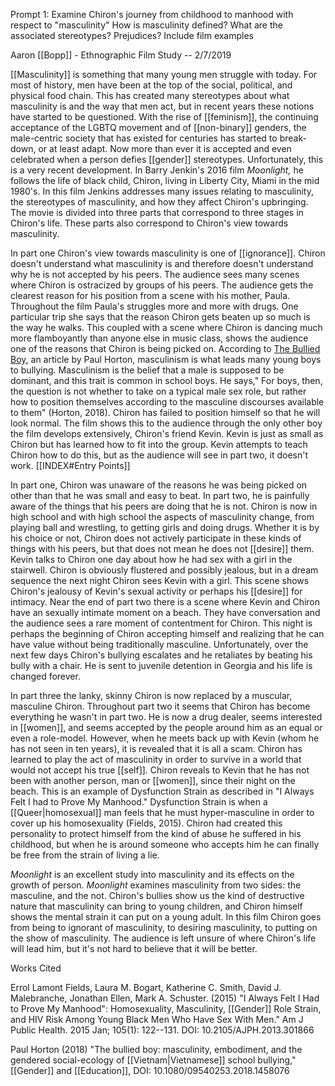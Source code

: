 Prompt 1: Examine Chiron's journey from childhood to manhood with respect to "masculinity" How is masculinity defined? What are the associated stereotypes? Prejudices? Include film examples

Aaron [[Bopp]] - Ethnographic Film Study -- 2/7/2019

[[Masculinity]] is something that many young men struggle with today. For most of history, men have been at the top of the social, political, and physical food chain. This has created many stereotypes about what masculinity is and the way that men act, but in recent years these notions have started to be questioned. With the rise of [[feminism]], the continuing acceptance of the LGBTQ movement and of [[non-binary]] genders, the male-centric society that has existed for centuries has started to break-down, or at least adapt. Now more than ever it is accepted and even celebrated when a person defies [[gender]] stereotypes. Unfortunately, this is a very recent development. In Barry Jenkin's 2016 film *Moonlight,* he follows the life of black child, Chiron, living in Liberty City, Miami in the mid 1980's. In this film Jenkins addresses many issues relating to masculinity, the stereotypes of masculinity, and how they affect Chiron's upbringing. The movie is divided into three parts that correspond to three stages in Chiron's life. These parts also correspond to Chiron's view towards masculinity.

In part one Chiron's view towards masculinity is one of [[ignorance]]. Chiron doesn't understand what masculinity is and therefore doesn't understand why he is not accepted by his peers. The audience sees many scenes where Chiron is ostracized by groups of his peers. The audience gets the clearest reason for his position from a scene with his mother, Paula. Throughout the film Paula's struggles more and more with drugs. One particular trip she says that the reason Chiron gets beaten up so much is the way he walks. This coupled with a scene where Chiron is dancing much more flamboyantly than anyone else in music class, shows the audience one of the reasons that Chiron is being picked on. According to <u>The Bullied Boy,</u> an article by Paul Horton, masculinism is what leads many young boys to bullying. Masculinism is the belief that a male is supposed to be dominant, and this trait is common in school boys. He says," For boys, then, the question is not whether to take on a typical male sex role, but rather how to position themselves according to the masculine discourses available to them" (Horton, 2018). Chiron has failed to position himself so that he will look normal. The film shows this to the audience through the only other boy the film develops extensively, Chiron's friend Kevin. Kevin is just as small as Chiron but has learned how to fit into the group. Kevin attempts to teach Chiron how to do this, but as the audience will see in part two, it doesn't work.
[[INDEX#Entry Points]]

In part one, Chiron was unaware of the reasons he was being picked on other than that he was small and easy to beat. In part two, he is painfully aware of the things that his peers are doing that he is not. Chiron is now in high school and with high school the aspects of masculinity change, from playing ball and wrestling, to getting girls and doing drugs. Whether it is by his choice or not, Chiron does not actively participate in these kinds of things with his peers, but that does not mean he does not [[desire]] them. Kevin talks to Chiron one day about how he had sex with a girl in the stairwell. Chiron is obviously flustered and possibly jealous, but in a dream sequence the next night Chiron sees Kevin with a girl. This scene shows Chiron's jealousy of Kevin's sexual activity or perhaps his [[desire]] for intimacy. Near the end of part two there is a scene where Kevin and Chiron have an sexually intimate moment on a beach. They have conversation and the audience sees a rare moment of contentment for Chiron. This night is perhaps the beginning of Chiron accepting himself and realizing that he can have value without being traditionally masculine. Unfortunately, over the next few days Chiron's bullying escalates and he retaliates by beating his bully with a chair. He is sent to juvenile detention in Georgia and his life is changed forever.

In part three the lanky, skinny Chiron is now replaced by a muscular, masculine Chiron. Throughout part two it seems that Chiron has become everything he wasn't in part two. He is now a drug dealer, seems interested in [[women]], and seems accepted by the people around him as an equal or even a role-model. However, when he meets back up with Kevin (whom he has not seen in ten years), it is revealed that it is all a scam. Chiron has learned to play the act of masculinity in order to survive in a world that would not accept his true [[self]]. Chiron reveals to Kevin that he has not been with another person, man or [[women]], since their night on the beach. This is an example of Dysfunction Strain as described in "I Always Felt I had to Prove My Manhood." Dysfunction Strain is when a [[Queer|homosexual]] man feels that he must hyper-masculine in order to cover up his homosexuality (Fields, 2015). Chiron had created this personality to protect himself from the kind of abuse he suffered in his childhood, but when he is around someone who accepts him he can finally be free from the strain of living a lie.

*Moonlight* is an excellent study into masculinity and its effects on the growth of person. *Moonlight* examines masculinity from two sides: the masculine, and the not. Chiron's bullies show us the kind of destructive nature that masculinity can bring to young children, and Chiron himself shows the mental strain it can put on a young adult. In this film Chiron goes from being to ignorant of masculinity, to desiring masculinity, to putting on the show of masculinity. The audience is left unsure of where Chiron's life will lead him, but it's not hard to believe that it will be better.

Works Cited

Errol Lamont Fields, Laura M. Bogart, Katherine C. Smith, David J. Malebranche, Jonathan Ellen, Mark A. Schuster. (2015) "I Always Felt I Had to Prove My Manhood": Homosexuality, Masculinity, [[Gender]] Role Strain, and HIV Risk Among Young Black Men Who Have Sex With Men." Am J Public Health. 2015 Jan; 105(1): 122--131. DOI: 10.2105/AJPH.2013.301866

Paul Horton (2018) "The bullied boy: masculinity, embodiment, and the gendered social-ecology of [[Vietnam|Vietnamese]] school bullying," [[Gender]] and [[Education]], DOI: 10.1080/09540253.2018.1458076
